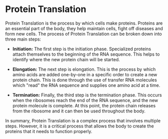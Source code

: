 # Protein Translation

Protein Translation is the process by which cells make proteins. Proteins are an essential part of the body, they help maintain cells, fight off diseases and form new cells. The process of Protein Translation can be broken down into three main steps:

*  **Initiation:** The first step is the initiation phase. Specialized proteins attach themselves to the beginning of the RNA sequence. This helps to identify where the new protein chain will be started.

*  **Elongation:** The next step is elongation. This is the process by which amino acids are added one-by-one in a specific order to create a new protein chain. This is done through the use of transfer RNA molecules which "read" the RNA sequence and supplies one amino acid at a time.

*  **Termination:** Finally, the third step is the termination phase. This occurs when the ribosomes reach the end of the RNA sequence, and the new protein molecule is complete. At this point, the protein chain releases from the ribosome and it can then be used throughout the body.

In summary, Protein Translation is a complex process that involves multiple steps. However, it is a critical process that allows the body to create the proteins that it needs to function properly.
